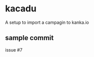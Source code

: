 # kacadu
A setup to import a campagin to kanka.io


## sample commit

issue #7 <list changes>
  
  
